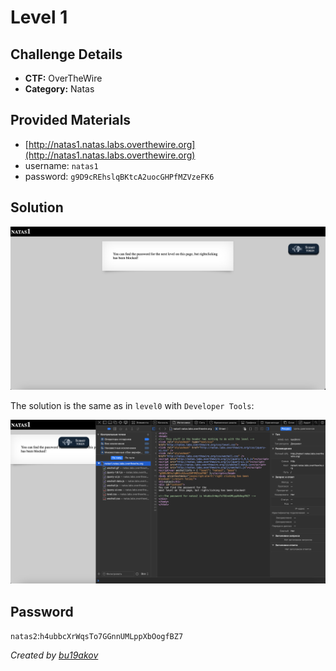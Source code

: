# Level 1

## Challenge Details 

- **CTF:** OverTheWire
- **Category:** Natas

## Provided Materials

- [http://natas1.natas.labs.overthewire.org](http://natas1.natas.labs.overthewire.org)
- username: `natas1`
- password: `g9D9cREhslqBKtcA2uocGHPfMZVzeFK6 `

## Solution

![start](./start.jpg)

The solution is the same as in `level0` with `Developer Tools`:

![pass](./password.jpg)

## Password

`natas2`:`h4ubbcXrWqsTo7GGnnUMLppXbOogfBZ7`

*Created by [bu19akov](https://github.com/bu19akov)*